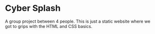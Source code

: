 # Cyber Splash

A group project between 4 people. This is just a static website where we got to grips with the HTML and CSS basics.
